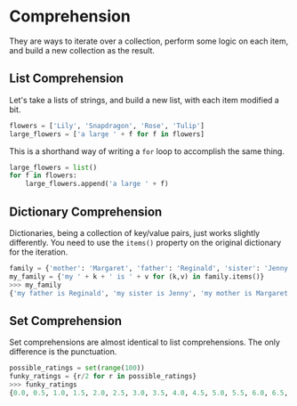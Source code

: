 # Comprehension


They are ways to iterate over a collection, perform some logic on each item, and build a new collection as the result.

## List Comprehension

Let's take a lists of strings, and build a new list, with each item modified a bit.

```python
flowers = ['Lily', 'Snapdragon', 'Rose', 'Tulip']
large_flowers = ['a large ' + f for f in flowers]
```

This is a shorthand way of writing a `for` loop to accomplish the same thing.

```python
large_flowers = list()
for f in flowers:
    large_flowers.append('a large ' + f)
```

## Dictionary Comprehension

Dictionaries, being a collection of key/value pairs, just works slightly differently. You need to use the `items()` property on the original dictionary for the iteration.

```python
family = {'mother': 'Margaret', 'father': 'Reginald', 'sister': 'Jenny'}
my_family = {'my ' + k + ' is ' + v for (k,v) in family.items()}
>>> my_family
{'my father is Reginald', 'my sister is Jenny', 'my mother is Margaret'}
```

## Set Comprehension

Set comprehensions are almost identical to list comprehensions. The only difference is the punctuation.

```python
possible_ratings = set(range(100))
funky_ratings = {r/2 for r in possible_ratings}
>>> funky_ratings
{0.0, 0.5, 1.0, 1.5, 2.0, 2.5, 3.0, 3.5, 4.0, 4.5, 5.0, 5.5, 6.0, 6.5, 7.0, 7.5, 8.0, 8.5, 9.0, 10.0, 11.0, 12.0, 13.0, 14.0, 15.0, 16.0, 17.0, 18.0, 19.0, 20.0, 21.0, 22.0, 23.0, 24.0, 25.0, 26.0, 27.0, 28.0, 29.0, 30.0, 31.0, 32.0, 33.0, 34.0, 35.0, 36.0, 9.5, 38.0, 39.0, 40.0, 41.0, 10.5, 43.0, 44.0, 45.0, 46.0, 11.5, 48.0, 49.0, 12.5, 13.5, 14.5, 15.5, 16.5, 17.5, 18.5, 19.5, 20.5, 21.5, 22.5, 23.5, 24.5, 25.5, 26.5, 27.5, 28.5, 29.5, 30.5, 31.5, 32.5, 33.5, 34.5, 35.5, 36.5, 37.0, 37.5, 38.5, 39.5, 40.5, 41.5, 42.0, 42.5, 43.5, 44.5, 45.5, 46.5, 47.0, 47.5, 48.5, 49.5}
```
